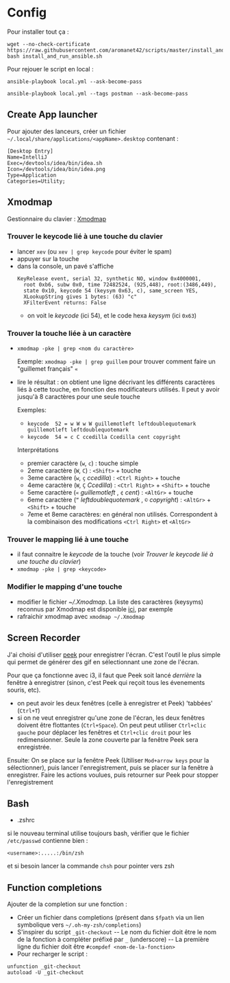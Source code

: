 Config
======

Pour installer tout ça : 

    wget --no-check-certificate https://raw.githubusercontent.com/aromanet42/scripts/master/install_and_run_ansible.sh
    bash install_and_run_ansible.sh 


Pour rejouer le script en local :

    ansible-playbook local.yml --ask-become-pass

    ansible-playbook local.yml --tags postman --ask-become-pass


Create App launcher
------


Pour ajouter des lanceurs, créer un fichier `~∕.local/share/applications/<appName>.desktop` contenant :

    [Desktop Entry]
    Name=IntelliJ
    Exec=/devtools/idea/bin/idea.sh
    Icon=/devtools/idea/bin/idea.png
    Type=Application
    Categories=Utility;



Xmodmap
-------
Gestionnaire du clavier : [Xmodmap](https://wiki.archlinux.org/index.php/xmodmap)

### Trouver le keycode lié à une touche du clavier
- lancer `xev` (ou `xev | grep keycode` pour éviter le spam)
- appuyer sur la touche
- dans la console, un pavé s'affiche
  ```
  KeyRelease event, serial 32, synthetic NO, window 0x4000001,
    root 0xb6, subw 0x0, time 72482524, (925,448), root:(3486,449),
    state 0x10, keycode 54 (keysym 0x63, c), same_screen YES,
    XLookupString gives 1 bytes: (63) "c"
    XFilterEvent returns: False
  ```
  - on voit le _keycode_ (ici 54), et le code hexa _keysym_ (ici `0x63`)
  
### Trouver la touche liée à un caractère
- `xmodmap -pke | grep <nom du caractère>`

   Exemple: `xmodmap -pke | grep guillem` pour trouver comment faire un "guillemet français" `«`
- lire le résultat : on obtient une ligne décrivant les différents caractères liés à cette touche, en fonction des modificateurs utilisés. Il peut y avoir jusqu'à 8 caractères pour une seule touche

   Exemples:
     - `keycode  52 = w W w W guillemotleft leftdoublequotemark guillemotleft leftdoublequotemark`
     - `keycode  54 = c C ccedilla Ccedilla cent copyright`

   Interprétations
     - premier caractère (`w`, `c`) : touche simple
     - 2eme caractère (`W`, `C`) : `<Shift>` + touche
     - 3eme caractère (`w`, `ç` _ccedilla_) : `<Ctrl Right>` + touche
     - 4eme caractère (`W`, `Ç` _Ccedilla_) : `<Ctrl Right>` + `<Shift>` + touche
     - 5eme caractère (`«` _guillemotleft_ , `¢` _cent_) : `<AltGr>` + touche
     - 6eme caractère (`“` _leftdoublequotemark_ , `©` _copyright_) : `<AltGr>` + `<Shift>` + touche
     - 7eme et 8eme caractères: en général non utilisés. Correspondent à la combinaison des modifications `<Ctrl Right>` et `<AltGr>`
  
### Trouver le mapping lié à une touche 
- il faut connaitre le _keycode_ de la touche (voir _Trouver le keycode lié à une touche du clavier_)
- `xmodmap -pke | grep <keycode>`

### Modifier le mapping d'une touche
- modifier le fichier _~/.Xmodmap_. La liste des caractères (keysyms) reconnus par Xmodmap est disponible [ici](http://wiki.linuxquestions.org/wiki/List_of_Keysyms_Recognised_by_Xmodmap), par exemple
- rafraichir xmodmap avec `xmodmap ~/.Xmodmap`


Screen Recorder
---------------

J'ai choisi d'utiliser [peek](https://github.com/phw/peek) pour enregistrer l'écran. C'est l'outil le plus simple qui permet de générer des gif en sélectionnant une zone de l'écran.

Pour que ça fonctionne avec i3, il faut que Peek soit lancé _derrière_ la fenêtre à enregistrer (sinon, c'est Peek qui reçoit tous les évenements souris, etc).
- on peut avoir les deux fenêtres (celle à enregistrer et Peek) 'tabbées' (`Ctrl+T`)
- si on ne veut enregistrer qu'une zone de l'écran, les deux fenêtres doivent être flottantes (`Ctrl+Space`). On peut peut utiliser `Ctrl+clic gauche` pour déplacer les fenêtres et `Ctrl+clic droit` pour les redimensionner. Seule la zone couverte par la fenêtre Peek sera enregistrée.

Ensuite: On se place sur la fenêtre Peek (Utiliser `Mod+arrow keys` pour la sélectionner), puis lancer l'enregistrement, puis se placer sur la fenêtre à enregistrer. Faire les actions voulues, puis retourner sur Peek pour stopper l'enregistrement


Bash
----
- .zshrc

si le nouveau terminal utilise toujours bash, vérifier que le fichier `/etc/passwd` contienne bien :

    <username>:.....:/bin/zsh


et si besoin lancer la commande `chsh` pour pointer vers zsh


Function completions
--------------------

Ajouter de la completion sur une fonction :

- Créer un fichier dans completions (présent dans `$fpath` via un lien symbolique vers `~/.oh-my-zsh/completions`)
- S'inspirer du script `_git-checkout`
-- Le nom du fichier doit être le nom de la fonction à compléter préfixé par `_` (underscore)
-- La première ligne du fichier doit être `#compdef <nom-de-la-fonction>`
- Pour recharger le script :

<!-- -->

    unfunction _git-checkout
    autoload -U _git-checkout


